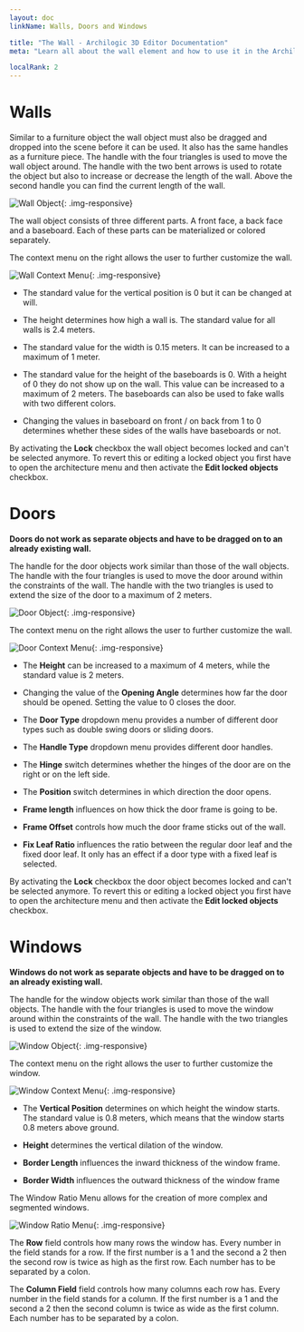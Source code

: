 ```yaml
---
layout: doc
linkName: Walls, Doors and Windows

title: "The Wall - Archilogic 3D Editor Documentation"
meta: "Learn all about the wall element and how to use it in the Archilogic 3D Editor. Check out our documentation."

localRank: 2
---
```


# Walls

Similar to a furniture object the wall object must also be dragged and dropped into the scene before it can be used.
It also has the same handles as a furniture piece.
The handle with the four triangles is used to move the wall object around.
The handle with the two bent arrows is used to rotate the object but also to increase or decrease the length of the wall.
Above the second handle you can find the current length of the wall.

![Wall Object]({{site.baseurl}}/assets/images/Architecture-Wall-Object.jpg){: .img-responsive}

The wall object consists of three different parts. A front face, a back face and a baseboard.
Each of these parts can be materialized or colored separately.

The context menu on the right allows the user to further customize the wall.

![Wall Context Menu]({{site.baseurl}}/assets/images/Architecture-Wall-Menu.jpg){: .img-responsive}

* The standard value for the vertical position is 0 but it can be changed at will.

* The height determines how high a wall is. The standard value for all walls is 2.4 meters.

* The standard value for the width is 0.15 meters. It can be increased to a maximum of 1 meter.

* The standard value for the height of the baseboards is 0. With a height of 0 they do not show up on the wall.
This value can be increased to a maximum of 2 meters. The baseboards can also be used to fake walls with two different colors.

* Changing the values in baseboard on front / on back from 1 to 0 determines whether these sides of the walls have baseboards or not.

By activating the **Lock** checkbox the wall object becomes locked and can't be selected anymore.
To revert this or editing a locked object you first have to open the architecture menu and then activate the **Edit locked objects** checkbox.

# Doors
**Doors do not work as separate objects and have to be dragged on to an already existing wall.**

The handle for the door objects work similar than those of the wall objects. The handle with the four triangles is used to move the door around within the constraints of the wall. The handle with the two triangles is used to extend the size of the door to a maximum of 2 meters.

![Door Object]({{site.baseurl}}/assets/images/Architecture-Door-Object.jpg){: .img-responsive}

The context menu on the right allows the user to further customize the wall.

![Door Context Menu]({{site.baseurl}}/assets/images/Architecture-Door-Menu.jpg){: .img-responsive}

* The **Height** can be increased to a maximum of 4 meters, while the standard value is 2 meters.

* Changing the value of the **Opening Angle** determines how far the door should be opened. Setting the value to 0 closes the door.

* The **Door Type** dropdown menu provides a number of different door types such as double swing doors or sliding doors.

* The **Handle Type** dropdown menu provides different door handles.

* The **Hinge** switch determines whether the hinges of the door are on the right or on the left side.

* The **Position** switch determines in which direction the door opens.

* **Frame length** influences on how thick the door frame is going to be.

* **Frame Offset** controls how much the door frame sticks out of the wall.

* **Fix Leaf Ratio** influences the ratio between the regular door leaf and the fixed door leaf. It only has an effect if a door type with a fixed leaf is selected.

By activating the **Lock** checkbox the door object becomes locked and can't be selected anymore.
To revert this or editing a locked object you first have to open the architecture menu and then activate the **Edit locked objects** checkbox.


# Windows
**Windows do not work as separate objects and have to be dragged on to an already existing wall.**

The handle for the window objects work similar than those of the wall objects. The handle with the four triangles is used to move the window around within the constraints of the wall. The handle with the two triangles is used to extend the size of the window.

![Window Object]({{site.baseurl}}/assets/images/Architecture-Window-Object.jpg){: .img-responsive}

The context menu on the right allows the user to further customize the window.

![Window Context Menu]({{site.baseurl}}/assets/images/Architecture-Window-Menu.jpg){: .img-responsive}

* The **Vertical Position** determines on which height the window starts. The standard value is 0.8 meters, which means that the window starts 0.8 meters above ground.

* **Height** determines the vertical dilation of the window.

* **Border Length** influences the inward thickness of the window frame.

* **Border Width** influences the outward thickness of the window frame

The Window Ratio Menu allows for the creation of more complex and segmented windows.

![Window Ratio Menu]({{site.baseurl}}/assets/images/Architecture-Window-Ratio.jpg){: .img-responsive}

The **Row** field controls how many rows the window has. Every number in the field stands for a row. If the first number is a 1 and the second a 2 then the second row is twice as high as the first row. Each number has to be separated by a colon.

The **Column Field** field controls how many columns each row has. Every number in the field stands for a column. If the first number is a 1 and the second a 2 then the second column is twice as wide as the first column. Each number has to be separated by a colon.
